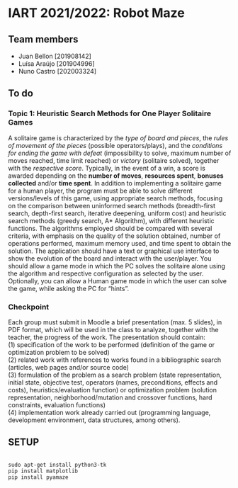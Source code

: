 # IART 2021/2022: Robot Maze

## Team members
- Juan Bellon [201908142]
- Luísa Araújo [201904996]
- Nuno Castro [202003324]

## To do
### Topic 1: Heuristic Search Methods for One Player Solitaire Games
A solitaire game is characterized by the *type of board and pieces*, the *rules of movement of the pieces*
(possible operators/plays), and the *conditions for ending the game with defeat* (impossibility to solve,
maximum number of moves reached, time limit reached) or *victory* (solitaire solved), together with the
*respective score*. Typically, in the event of a win, a score is awarded depending on the **number of moves**,
**resources spent**, **bonuses collected** and/or **time spent**.
In addition to implementing a solitaire game for a human player, the program must be able to solve different
versions/levels of this game, using appropriate search methods, focusing on the comparison between
uninformed search methods (breadth-first search, depth-first search, iterative deepening, uniform cost) and
heuristic search methods (greedy search, A* Algorithm), with different heuristic functions. The algorithms
employed should be compared with several criteria, with emphasis on the quality of the solution obtained,
number of operations performed, maximum memory used, and time spent to obtain the solution.
The application should have a text or graphical use interface to show the evolution of the board and interact
with the user/player. You should allow a game mode in which the PC solves the solitaire alone using the
algorithm and respective configuration as selected by the user. Optionally, you can allow a Human game
mode in which the user can solve the game, while asking the PC for “hints”.

### Checkpoint
Each group must submit in Moodle a brief presentation (max. 5 slides), in PDF format, which will be used
in the class to analyze, together with the teacher, the progress of the work. The presentation should contain:<br>
(1) specification of the work to be performed (definition of the game or optimization problem to be solved)<br>
(2) related work with references to works found in a bibliographic search (articles, web pages and/or source
code)<br> (3) formulation of the problem as a search problem (state representation, initial state, objective test,
operators (names, preconditions, effects and costs), heuristics/evaluation function) or optimization problem
(solution representation, neighborhood/mutation and crossover functions, hard constraints, evaluation
functions)<br>(4) implementation work already carried out (programming language, development
environment, data structures, among others).


## SETUP

<code>
sudo apt-get install python3-tk
pip install matplotlib
pip install pyamaze
</code>